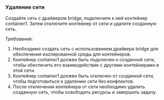 
### Удаление сети

Создайте сеть с драйвером bridge, подключите к ней контейнер container1. Затем отключите контейнер от сети и удалите созданную сеть.

Требования:
1. Необходимо создать сеть с использованием драйвера bridge для обеспечения изолированной среды для контейнеров. 
2. Контейнер container1 должен быть подключен к созданной сети, чтобы обеспечить его взаимодействие с другими контейнерами в этой сети. 
3. Контейнер container1 должен быть отключен от созданной сети, чтобы подготовиться к удалению сети без конфликтов. 
4. После отключения контейнера от сети необходимо удалить созданную сеть, чтобы освободить ресурсы и завершить задачу.